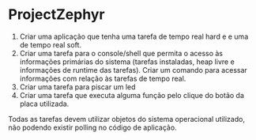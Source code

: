 # ProjectZephyr
1. Criar uma aplicação que tenha uma tarefa de tempo real hard e e uma de tempo real soft.
2. Criar uma tarefa para o console/shell que permita o acesso às informações primárias do sistema (tarefas instaladas, heap livre e informações de runtime das tarefas). Criar um comando para acessar informações com relação às tarefas de tempo real.
3. Criar uma tarefa para piscar um led
4. Criar uma tarefa que executa alguma função pelo clique do botão da placa utilizada.

Todas as tarefas devem utilizar objetos do sistema operacional utilizado, não podendo existir polling no código de aplicação.
